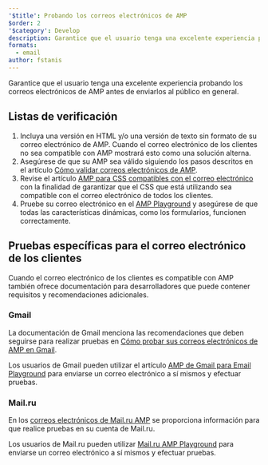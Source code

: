 ```yaml
---
'$title': Probando los correos electrónicos de AMP
$order: 2
'$category': Develop
description: Garantice que el usuario tenga una excelente experiencia probando los correos electrónicos de AMP antes de enviarlos al público en general.
formats:
  - email
author: fstanis
---
```


Garantice que el usuario tenga una excelente experiencia probando los correos electrónicos de AMP antes de enviarlos al público en general.

## Listas de verificación

1. Incluya una versión en HTML y/o una versión de texto sin formato de su correo electrónico de AMP. Cuando el correo electrónico de los clientes no sea compatible con AMP mostrará esto como una solución alterna.
2. Asegúrese de que su AMP sea válido siguiendo los pasos descritos en el artículo [Cómo validar correos electrónicos de AMP](/content/amp-dev/documentation/guides-and-tutorials/learn/validation-workflow/validate_emails.md).
3. Revise el artículo [AMP para CSS compatibles con el correo electrónico](/content/amp-dev/documentation/guides-and-tutorials/learn/email-spec/amp-email-css.md) con la finalidad de garantizar que el CSS que está utilizando sea compatible con el correo electrónico de todos los clientes.
4. Pruebe su correo electrónico en el [AMP Playground](https://playground.amp.dev/?runtime=amp4email) y asegúrese de que todas las características dinámicas, como los formularios, funcionen correctamente.

## Pruebas específicas para el correo electrónico de los clientes

Cuando el correo electrónico de los clientes es compatible con AMP también ofrece documentación para desarrolladores que puede contener requisitos y recomendaciones adicionales.

### Gmail

La documentación de Gmail menciona las recomendaciones que deben seguirse para realizar pruebas en [Cómo probar sus correos electrónicos de AMP en Gmail](https://developers.google.com/gmail/ampemail/testing-dynamic-email).

Los usuarios de Gmail pueden utilizar el artículo [AMP de Gmail para Email Playground](https://amp.gmail.dev/playground/) para enviarse un correo electrónico a sí mismos y efectuar pruebas.

### Mail.ru

En los [correos electrónicos de Mail.ru AMP](https://postmaster.mail.ru/amp) se proporciona información para que realice pruebas en su cuenta de Mail.ru.

Los usuarios de Mail.ru pueden utilizar [Mail.ru AMP Playground](https://postmaster.mail.ru/amp/playground.html) para enviarse un correo electrónico a sí mismos y efectuar pruebas.

